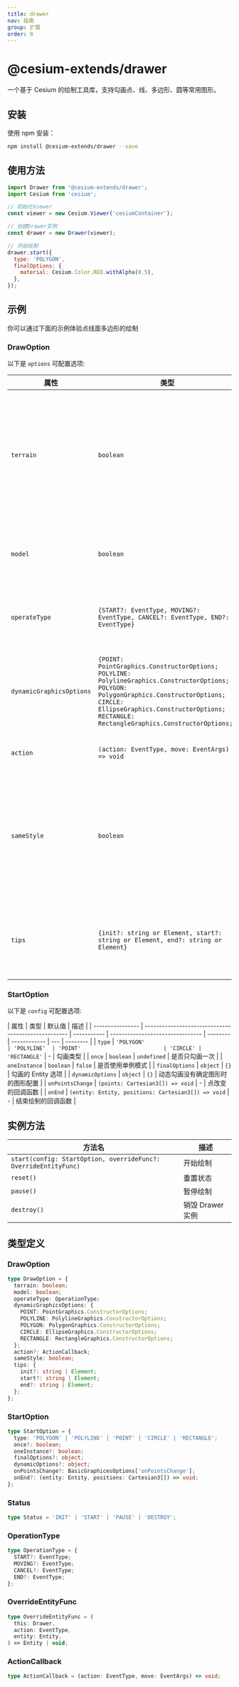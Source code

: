 ```yaml
---
title: drawer
nav: 指南
group: 扩展
order: 9
---
```


# @cesium-extends/drawer

一个基于 Cesium 的绘制工具库，支持勾画点、线、多边形、圆等常用图形。

## 安装

使用 npm 安装：

```bash
npm install @cesium-extends/drawer --save
```

## 使用方法

```javascript
import Drawer from '@cesium-extends/drawer';
import Cesium from 'cesium';

// 初始化Viewer
const viewer = new Cesium.Viewer('cesiumContainer');

// 创建Drawer实例
const drawer = new Drawer(viewer);

// 开始绘制
drawer.start({
  type: 'POLYGON',
  finalOptions: {
    material: Cesium.Color.RED.withAlpha(0.5),
  },
});
```

## 示例

你可以通过下面的示例体验点线面多边形的绘制

<code src="@/components/Map/drawer/index.tsx"></code>

### DrawOption

以下是 `options` 可配置选项:

| 属性                     | 类型                                                                                                                                                                                                                                  | 默认值                                                                                                                    | 描述                                             |
| ------------------------ | ------------------------------------------------------------------------------------------------------------------------------------------------------------------------------------------------------------------------------------- | ------------------------------------------------------------------------------------------------------------------------- | ------------------------------------------------ |
| `terrain`                | `boolean`                                                                                                                                                                                                                             | `false`                                                                                                                   | 是否开启地形模式，需要浏览器支持地形选取功能     |
| `model`                  | `boolean`                                                                                                                                                                                                                             | `false`                                                                                                                   | 是否开启在模型上选点模式                         |
| `operateType`            | `{START?: EventType, MOVING?: EventType, CANCEL?: EventType, END?: EventType}`                                                                                                                                                        | `{ START: LEFT_CLICK, MOVING: MOUSE_MOVE, CANCEL: RIGHT_CLICK, END: LEFT_DOUBLE_CLICK }`                                  | 操作类型                                         |
| `dynamicGraphicsOptions` | `{POINT: PointGraphics.ConstructorOptions; POLYLINE: PolylineGraphics.ConstructorOptions; POLYGON: PolygonGraphics.ConstructorOptions; CIRCLE: EllipseGraphics.ConstructorOptions; RECTANGLE: RectangleGraphics.ConstructorOptions;}` | -                                                                                                                         | 动态勾画没有确定图形时的图形配置                 |
| `action`                 | `(action: EventType, move: EventArgs) => void`                                                                                                                                                                                        | -                                                                                                                         | 鼠标事件回调                                     |
| `sameStyle`              | `boolean`                                                                                                                                                                                                                             | `true`                                                                                                                    | 是否使用相同的样式，当绘制多个图形时样式是否相同 |
| `tips`                   | `{init?: string or Element, start?: string or Element, end?: string or Element}`                                                                                                                                                      | `{ init: 'Click to draw', start: 'LeftClick to add a point, rightClick remove point, doubleClick end drawing', end: '' }` | 自定义编辑时鼠标移动的提示                       |

### StartOption

以下是 `config` 可配置选项:

| 属性             | 类型                                                | 默认值      | 描述                             |
| ---------------- | --------------------------------------------------- | ----------- | -------------------------------- | -------- | ------------ | --- | -------- |
| `type`           | `'POLYGON'                                          | 'POLYLINE'  | 'POINT'                          | 'CIRCLE' | 'RECTANGLE'` | -   | 勾画类型 |
| `once`           | `boolean`                                           | `undefined` | 是否只勾画一次                   |
| `oneInstance`    | `boolean`                                           | `false`     | 是否使用单例模式                 |
| `finalOptions`   | `object`                                            | `{}`        | 勾画的 Entity 选项               |
| `dynamicOptions` | `object`                                            | `{}`        | 动态勾画没有确定图形时的图形配置 |
| `onPointsChange` | `(points: Cartesian3[]) => void`                    | -           | 点改变的回调函数                 |
| `onEnd`          | `(entity: Entity, positions: Cartesian3[]) => void` | -           | 结束绘制的回调函数               |

## 实例方法

| 方法名                                                          | 描述             |
| --------------------------------------------------------------- | ---------------- |
| `start(config: StartOption, overrideFunc?: OverrideEntityFunc)` | 开始绘制         |
| `reset()`                                                       | 重置状态         |
| `pause()`                                                       | 暂停绘制         |
| `destroy()`                                                     | 销毁 Drawer 实例 |

## 类型定义

### DrawOption

```typescript
type DrawOption = {
  terrain: boolean;
  model: boolean;
  operateType: OperationType;
  dynamicGraphicsOptions: {
    POINT: PointGraphics.ConstructorOptions;
    POLYLINE: PolylineGraphics.ConstructorOptions;
    POLYGON: PolygonGraphics.ConstructorOptions;
    CIRCLE: EllipseGraphics.ConstructorOptions;
    RECTANGLE: RectangleGraphics.ConstructorOptions;
  };
  action?: ActionCallback;
  sameStyle: boolean;
  tips: {
    init?: string | Element;
    start?: string | Element;
    end?: string | Element;
  };
};
```

### StartOption

```typescript
type StartOption = {
  type: 'POLYGON' | 'POLYLINE' | 'POINT' | 'CIRCLE' | 'RECTANGLE';
  once?: boolean;
  oneInstance?: boolean;
  finalOptions?: object;
  dynamicOptions?: object;
  onPointsChange?: BasicGraphicesOptions['onPointsChange'];
  onEnd?: (entity: Entity, positions: Cartesian3[]) => void;
};
```

### Status

```typescript
type Status = 'INIT' | 'START' | 'PAUSE' | 'DESTROY';
```

### OperationType

```typescript
type OperationType = {
  START?: EventType;
  MOVING?: EventType;
  CANCEL?: EventType;
  END?: EventType;
};
```

### OverrideEntityFunc

```typescript
type OverrideEntityFunc = (
  this: Drawer,
  action: EventType,
  entity: Entity,
) => Entity | void;
```

### ActionCallback

```typescript
type ActionCallback = (action: EventType, move: EventArgs) => void;
```
